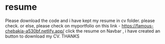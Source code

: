 # resume

Please download the code and i have kept my resume in cv folder. please check.
or else, please check on myportfolio on this link -
https://famous-chebakia-a530bf.netlify.app/
 click the resume on Navbar , i have created an button to download my CV.
 THANKS
